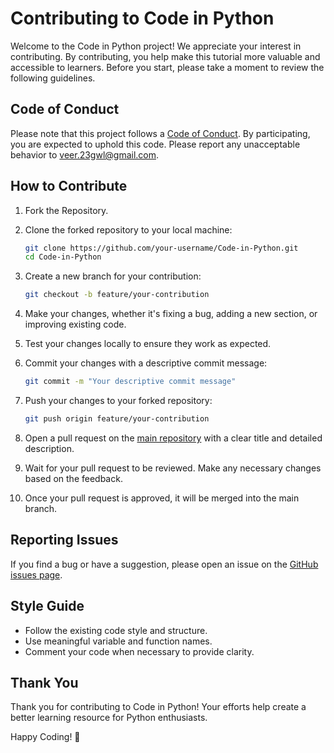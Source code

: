 # Contributing to Code in Python

Welcome to the Code in Python project! We appreciate your interest in contributing. By contributing, you help make this tutorial more valuable and accessible to learners. Before you start, please take a moment to review the following guidelines.

## Code of Conduct

Please note that this project follows a [Code of Conduct](CODE_OF_CONDUCT.md). By participating, you are expected to uphold this code. Please report any unacceptable behavior to veer.23gwl@gmail.com.

## How to Contribute

1. Fork the Repository.

2. Clone the forked repository to your local machine:

    ```bash
    git clone https://github.com/your-username/Code-in-Python.git
    cd Code-in-Python
    ```

3. Create a new branch for your contribution:

    ```bash
    git checkout -b feature/your-contribution
    ```

4. Make your changes, whether it's fixing a bug, adding a new section, or improving existing code.

5. Test your changes locally to ensure they work as expected.

6. Commit your changes with a descriptive commit message:

    ```bash
    git commit -m "Your descriptive commit message"
    ```

7. Push your changes to your forked repository:

    ```bash
    git push origin feature/your-contribution
    ```

8. Open a pull request on the [main repository](https://github.com/Shyama-Shyam/Code-in-Python) with a clear title and detailed description.

9. Wait for your pull request to be reviewed. Make any necessary changes based on the feedback.

10. Once your pull request is approved, it will be merged into the main branch.

## Reporting Issues

If you find a bug or have a suggestion, please open an issue on the [GitHub issues page](https://github.com/Shyama-Shyam/Code-in-Python/issues).

## Style Guide

- Follow the existing code style and structure.
- Use meaningful variable and function names.
- Comment your code when necessary to provide clarity.

## Thank You

Thank you for contributing to Code in Python! Your efforts help create a better learning resource for Python enthusiasts.

Happy Coding! 🐍

